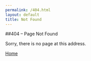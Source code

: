 ```yaml
---
permalink: /404.html
layout: default
title: Not Found
---
```


##404 – Page Not Found

Sorry, there is no page at this address.

[Home](/)
